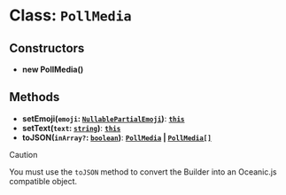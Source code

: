 # Class: `PollMedia`

## Constructors

- **new PollMedia()**

## Methods

- **setEmoji(`emoji`: [`NullablePartialEmoji`][NullablePartialEmojiURL])**: **[`this`][ThisURL]**
- **setText(`text`: [`string`][StringURL])**: **[`this`][ThisURL]**
- **toJSON(`inArray?`: [`boolean`][BooleanURL])**: **[`PollMedia`][PollMediaURL] | [`PollMedia[]`][PollMediaURL]**

> [!CAUTION]
> You must use the `toJSON` method to convert the Builder into an Oceanic.js compatible object.

[BooleanURL]: https://developer.mozilla.org/en-US/docs/Web/JavaScript/Reference/Global_Objects/Boolean
[NullablePartialEmojiURL]: https://docs.oceanic.ws/dev/interfaces/Types_Guilds.NullablePartialEmoji.html
[PollMediaURL]: https://docs.oceanic.ws/dev/interfaces/Types_Channels.PollMedia.html
[StringURL]: https://developer.mozilla.org/en-US/docs/Web/JavaScript/Reference/Global_Objects/String
[ThisURL]: https://developer.mozilla.org/en-US/docs/Web/JavaScript/Reference/Operators/this
